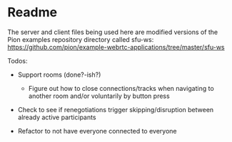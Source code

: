 # Readme

The server and client files being used here are modified versions of the Pion examples repository directory called sfu-ws: https://github.com/pion/example-webrtc-applications/tree/master/sfu-ws 

Todos:

- Support rooms (done?-ish?)
  - Figure out how to close connections/tracks when navigating to another room and/or voluntarily by button press

- Check to see if renegotiations trigger skipping/disruption between already active participants

- Refactor to not have everyone connected to everyone
